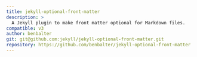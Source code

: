 ```yaml
---
title: jekyll-optional-front-matter
description: >
  A Jekyll plugin to make front matter optional for Markdown files.
compatible: v3
author: benbalter
git: git@github.com:jekyll/jekyll-optional-front-matter.git
repository: https://github.com/benbalter/jekyll-optional-front-matter
---
```

